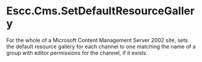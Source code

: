 Escc.Cms.SetDefaultResourceGallery
==================================

For the whole of a Microsoft Content Management Server 2002 site, sets the default resource gallery for each channel to one 
matching the name of a group with editor permissions for the channel, if it exists.

